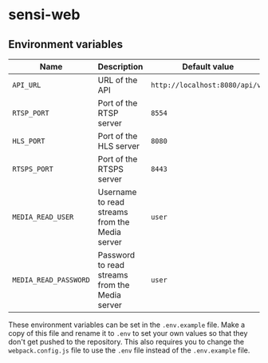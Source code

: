 # sensi-web

## Environment variables

| Name                  | Description                                    | Default value                  |
|-----------------------|------------------------------------------------|--------------------------------|
| `API_URL`             | URL of the API                                 | `http://localhost:8080/api/v1` |
| `RTSP_PORT`           | Port of the RTSP server                        | `8554`                         |
| `HLS_PORT`            | Port of the HLS server                         | `8080`                         |
| `RTSPS_PORT`          | Port of the RTSPS server                       | `8443`                         |
| `MEDIA_READ_USER`     | Username to read streams from the Media server | `user`                         |
| `MEDIA_READ_PASSWORD` | Password to read streams from the Media server | `user`                         |


These environment variables can be set in the `.env.example` file.
Make a copy of this file and rename it to `.env` to set your own values so that they don't get pushed to the repository.
This also requires you to change the `webpack.config.js` file to use the `.env` file instead of the `.env.example` file.

